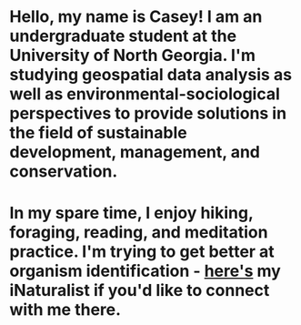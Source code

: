 # Hello, my name is Casey! I am an undergraduate student at the University of North Georgia. I'm studying geospatial data analysis as well as environmental-sociological perspectives to provide solutions in the field of sustainable development, management, and conservation. 

# In my spare time, I enjoy hiking, foraging, reading, and meditation practice. I'm trying to get better at organism identification - [here's](https://www.inaturalist.org/people/caseybase) my iNaturalist if you'd like to connect with me there.

<!--
**caseybasic/caseybasic** is a ✨ _special_ ✨ repository because its `README.md` (this file) appears on your GitHub profile.

Here are some ideas to get you started:

- 🔭 I’m currently working on ...
- 🌱 I’m currently learning ...
- 👯 I’m looking to collaborate on ...
- 🤔 I’m looking for help with ...
- 💬 Ask me about ...
- 📫 How to reach me: ...
- 😄 Pronouns: ...
- ⚡ Fun fact: ...
-->
